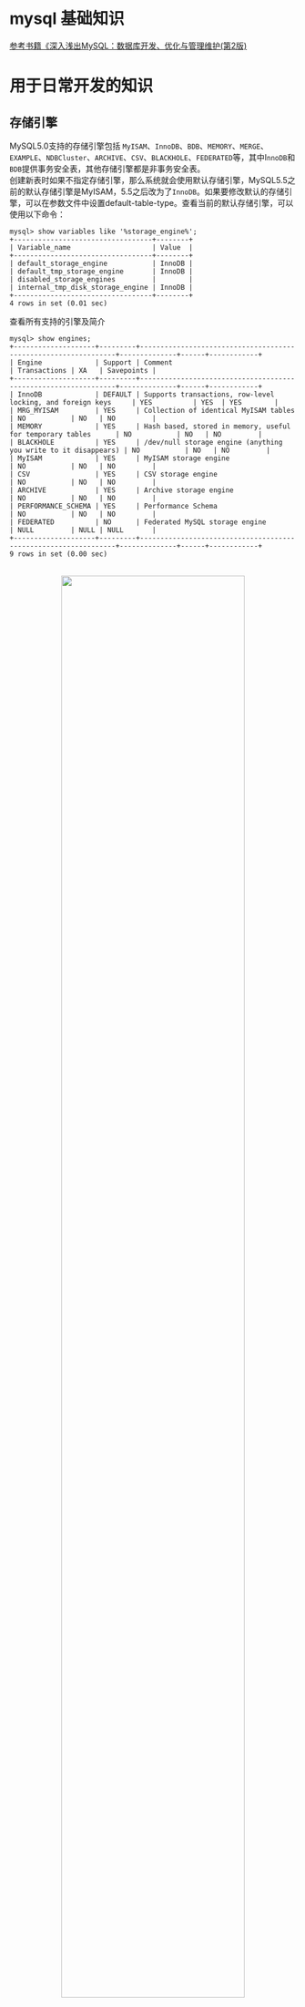 # mysql 基础知识  
[参考书籍《深入浅出MySQL：数据库开发、优化与管理维护(第2版)]()  

# 用于日常开发的知识  
## 存储引擎  
MySQL5.0支持的存储引擎包括 `MyISAM`、`InnoDB`、`BDB`、`MEMORY`、`MERGE`、`EXAMPLE`、`NDBCluster`、`ARCHIVE`、`CSV`、`BLACKHOLE`、`FEDERATED`等，其中I`nnoDB`和`BDB`提供事务安全表，其他存储引擎都是非事务安全表。  
创建新表时如果不指定存储引擎，那么系统就会使用默认存储引擎，MySQL5.5之前的默认存储引擎是MyISAM，5.5之后改为了`InnoDB`。如果要修改默认的存储引擎，可以在参数文件中设置default-table-type。查看当前的默认存储引擎，可以使用以下命令：  

```shell
mysql> show variables like '%storage_engine%';
+----------------------------------+--------+
| Variable_name                    | Value  |
+----------------------------------+--------+
| default_storage_engine           | InnoDB |
| default_tmp_storage_engine       | InnoDB |
| disabled_storage_engines         |        |
| internal_tmp_disk_storage_engine | InnoDB |
+----------------------------------+--------+
4 rows in set (0.01 sec)
```

查看所有支持的引擎及简介     
```
mysql> show engines;   
+--------------------+---------+----------------------------------------------------------------+--------------+------+------------+
| Engine             | Support | Comment                                                        | Transactions | XA   | Savepoints |
+--------------------+---------+----------------------------------------------------------------+--------------+------+------------+
| InnoDB             | DEFAULT | Supports transactions, row-level locking, and foreign keys     | YES          | YES  | YES        |
| MRG_MYISAM         | YES     | Collection of identical MyISAM tables                          | NO           | NO   | NO         |
| MEMORY             | YES     | Hash based, stored in memory, useful for temporary tables      | NO           | NO   | NO         |
| BLACKHOLE          | YES     | /dev/null storage engine (anything you write to it disappears) | NO           | NO   | NO         |
| MyISAM             | YES     | MyISAM storage engine                                          | NO           | NO   | NO         |
| CSV                | YES     | CSV storage engine                                             | NO           | NO   | NO         |
| ARCHIVE            | YES     | Archive storage engine                                         | NO           | NO   | NO         |
| PERFORMANCE_SCHEMA | YES     | Performance Schema                                             | NO           | NO   | NO         |
| FEDERATED          | NO      | Federated MySQL storage engine                                 | NULL         | NULL | NULL       |
+--------------------+---------+----------------------------------------------------------------+--------------+------+------------+
9 rows in set (0.00 sec)
```

<br>
<div align=center>
    <img src="../../../res/mysql-engine-feature.png" width="80%" height="80%" ></img>  
</div>
<br>


## 数据类型 

## 字符集  

## 索引的设计及使用  

## 视图  

- ### [视图原理](mysql-viewer.md)  

## 存储过程和函数  

## 触发器  

## 事务控制和锁定语句  


## 安装musql 

- ### CentOs7 安装 Mysql5.7 

下载mysql源安装包 
```shell
wget http://dev.mysql.com/get/mysql57-community-release-el7-8.noarch.rpm
```

安装mysql源
```shell
yum localinstall mysql57-community-release-el7-8.noarch.rpm
```

检查mysql源是否安装成功
```shell
yum repolist enabled | grep "mysql.*-community.*"
```

返回
```shell
mysql-connectors-community/x86_64 MySQL Connectors Community                 230
mysql-tools-community/x86_64      MySQL Tools Community                      138
mysql57-community/x86_64          MySQL 5.7 Community Server                 564
```

也可以修改 vim /etc/yum.repos.d/mysql-community.repo源，改变默认安装的mysql版本。比如要安装5.6版本，将5.7源的enabled=1改成enabled=0。然后再将5.6源的enabled=0改成enabled=1即可。改完之后的效果如下所示：  
```shell
..........
# Enable to use MySQL 5.5
[mysql55-community]
name=MySQL 5.5 Community Server
baseurl=http://repo.mysql.com/yum/mysql-5.5-community/el/7/$basearch/
enabled=0 # 这里 0表示不选
gpgcheck=1
gpgkey=file:///etc/pki/rpm-gpg/RPM-GPG-KEY-mysql

# Enable to use MySQL 5.6
[mysql56-community]
name=MySQL 5.6 Community Server
baseurl=http://repo.mysql.com/yum/mysql-5.6-community/el/7/$basearch/
enabled=0 # 这里 0表示不选
gpgcheck=1
gpgkey=file:///etc/pki/rpm-gpg/RPM-GPG-KEY-mysql

[mysql57-community]
name=MySQL 5.7 Community Server
baseurl=http://repo.mysql.com/yum/mysql-5.7-community/el/7/$basearch/
enabled=1 # 这里 1 表示 选中
gpgcheck=1 # 如果出现 GPG 失败，可以修改为gpgcheck = 0 
gpgkey=file:///etc/pki/rpm-gpg/RPM-GPG-KEY-mysql
..........
```

安装MySQL
```shell
yum install mysql-community-server
```

启动MySQL服务
```shell
systemctl start mysqld
```

查看MySQL的启动状态
```shell
# systemctl status mysqld
● mysqld.service - MySQL Server
   Loaded: loaded (/usr/lib/systemd/system/mysqld.service; enabled; vendor preset: disabled)
   Active: active (running) since 四 2018-08-23 15:27:28 CST; 1h 26min ago
     Docs: man:mysqld(8)
           http://dev.mysql.com/doc/refman/en/using-systemd.html
  Process: 21453 ExecStart=/usr/sbin/mysqld --daemonize --pid-file=/var/run/mysqld/mysqld.pid $MYSQLD_OPTS (code=exited, status=0/SUCCESS)
  Process: 21432 ExecStartPre=/usr/bin/mysqld_pre_systemd (code=exited, status=0/SUCCESS)
 Main PID: 21457 (mysqld)
   Memory: 202.1M
   CGroup: /system.slice/mysqld.service
           └─21457 /usr/sbin/mysqld --daemonize --pid-file=/var/run/mysqld/mysqld.pid
```

设置开机启动
```
systemctl enable mysqld
systemctl daemon-reload
```

获取root登陆密码
```
mysql安装完成之后，在/var/log/mysqld.log文件中给root生成了一个默认密码。通过下面的方式找到root默认密码，然后登录mysql进行修改：

#  grep 'temporary password' /var/log/mysqld.log
2022-04-13T08:17:37.040012Z 1 [Note] A temporary password is generated for root@localhost: #6we;/NBP3IP
```
ps:如果没有返回，找不到root密码，解决方案：
```
# 1删除原来安装过的mysql残留的数据（这一步非常重要，问题就出在这）
rm -rf /var/lib/mysql

# 2重启mysqld服务
systemctl restart mysqld

# 3再去找临时密码
grep 'temporary password' /var/log/mysqld.log
```
原因有可能是之前安装过一次，没有安装好。  

登陆 
```
[root@VM_18_105_centos ~]# mysql -uroot -p
---- 输入密码：thI/5wEl_chk
# 修改密码
mysql> ALTER USER 'root'@'localhost' IDENTIFIED BY '123456Aa!';   
```
MySql 默认密码级别一定要有大小写字母和特殊符号，所以比较麻烦。  

修改密码策略

在/etc/my.cnf文件添加validate_password_policy配置，指定密码策略  
```
# 0（LOW）：验证 Length
# 1（MEDIUM）：验证 Length; numeric, lowercase/uppercase, and special characters
# 2（STRONG）：验证 Length; numeric, lowercase/uppercase, and special characters; dictionary file
validate_password_policy=0
```

当然如果不需要密码策略，可以禁用：
在/etc/my.cnf文件添加
```
validate_password = off
```
重启生效：
```
systemctl restart mysqld
```

Mysql的root用户，只能本地访问，这里在创建一个远程可以访问的 用户。
```
GRANT ALL PRIVILEGES ON *.* TO 'user'@'%' IDENTIFIED BY '123456' WITH GRANT OPTION;
```

查看用户及权限: 
```
mysql> select User,authentication_string,Host from mysql.user;
+---------------+-------------------------------------------+-----------+
| User          | authentication_string                     | Host      |
+---------------+-------------------------------------------+-----------+
| root          | *5860629DEA0B537A9258E5B884D9A660887098D6 | localhost |
| mysql.session | *THISISNOTAVALIDPASSWORDTHATCANBEUSEDHERE | localhost |
| mysql.sys     | *THISISNOTAVALIDPASSWORDTHATCANBEUSEDHERE | localhost |
| root          | *81F5E21E35407D884A6CD4A731AEBFB6AF209E1B | %         |
+---------------+-------------------------------------------+-----------+
```






